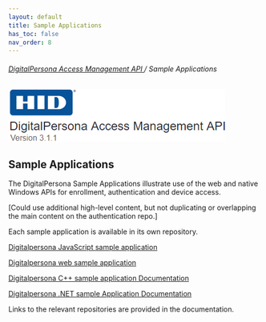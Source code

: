 ```yaml
---
layout: default
title: Sample Applications
has_toc: false
nav_order: 8
---
```


###### [DigitalPersona Access Management API ](https://lenhodgeman.github.io/digitalpersona-access-management-api/)/ Sample Applications

![](assets/HID-logo.png)  

## Sample Applications

The DigitalPersona Sample Applications illustrate use of the web and native Windows APIs for enrollment, authentication and device access.

[Could use additional high-level content, but not duplicating or overlapping the main content on the authentication repo.]

Each sample application is available in its own repository.

[Digitalpersona JavaScript sample application](https://lenhodgeman.github.io/digitalpersona-enrollment/)

[Digitalpersona web sample application](https://lenhodgeman.github.io/digitalpersona-enrollment/)

[Digitalpersona C++ sample application  Documentation](https://lenhodgeman.github.io/digitalpersona-enrollment/)

[Digitalpersona .NET sample Application  Documentation](https://lenhodgeman.github.io/digitalpersona-enrollment/)

Links to the relevant repositories are provided in the documentation.
